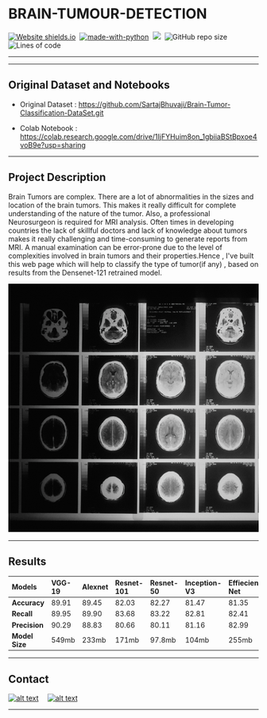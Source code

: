 # BRAIN-TUMOUR-DETECTION


[![Website shields.io](https://img.shields.io/website-up-down-green-red/http/shields.io.svg)](http://brain-tumor-detection-sundi.azurewebsites.net/)&nbsp;
[![made-with-python](https://img.shields.io/badge/Made%20with-Python-1f425f.svg)](https://www.python.org/)&nbsp;
<img src="https://img.shields.io/badge/Made%20with-Markdown-1f425f.svg">&nbsp;
![GitHub repo size](https://img.shields.io/github/repo-size/Shashank-Sundi/BRAIN-TUMOUR-DETECTION)&nbsp;
![Lines of code](https://img.shields.io/tokei/lines/github/Shashank-Sundi/BRAIN-TUMOUR-DETECTION?style=flat)

<hr>


<hr>

## Original Dataset and  Notebooks

* Original Dataset : https://github.com/SartajBhuvaji/Brain-Tumor-Classification-DataSet.git


* Colab Notebook : https://colab.research.google.com/drive/1IjFYHuim8on_1gbiiaBStBpxoe4voB9e?usp=sharing

<hr>

## Project Description

Brain Tumors are complex. There are a lot of abnormalities in the sizes and location of the brain tumors. This makes it really difficult for complete understanding of the nature of the tumor. Also, a professional Neurosurgeon is required for MRI analysis. Often times in developing countries the lack of skillful doctors and lack of knowledge about tumors makes it really challenging and time-consuming to generate reports from MRI. A manual examination can be error-prone due to the level of complexities involved in brain tumors and their properties.Hence , I've built this web page which will help to classify the type of tumor(if any) , based on results from the Densenet-121 retrained model.

<img src="static\images\national-cancer-institute-BDKid0yJcAk-unsplash.jpg" style="width: 1000px;
    height: 500px; object-fit: cover;
    object-position: 20% 60%;" alt="affair" />
<hr>

## Results

|**Models**| **VGG-19** | **Alexnet**  | **Resnet-101**  | **Resnet-50** | **Inception-V3** |**Effiecient Net**|**DenseNet**|**Googlenet**|
| :---| :-------- | :------- | :------------------------- | :-------| :-------| :-------| :-------| :-------|
|**Accuracy**|89.91|89.45|82.03|82.27|81.47|81.35|81.57|78.78|
|**Recall**|89.95|89.90|83.68|83.22|82.81|82.41|81.66|80.77|
|**Precision**|90.29|88.83|80.66|80.11|81.16|82.99|79.56|78.37|
|**Model Size**|549mb|233mb|171mb|97.8mb|104mb|255mb|30.8mb|49.7mb|

<hr>


  
## Contact

<a href="https://www.linkedin.com/in/adarshtiwari144/"> ![alt text](https://img.shields.io/badge/linkedin-%230077B5.svg?style=for-the-badge&logo=linkedin&logoColor=white)</a>&emsp;
<a href="https://www.instagram.com/adarshtiwarii144">![alt text](https://img.shields.io/badge/Shashank_Sundi-%23E4405F.svg?style=for-the-badge&logo=Instagram&logoColor=white)</a>&emsp;

<hr>
